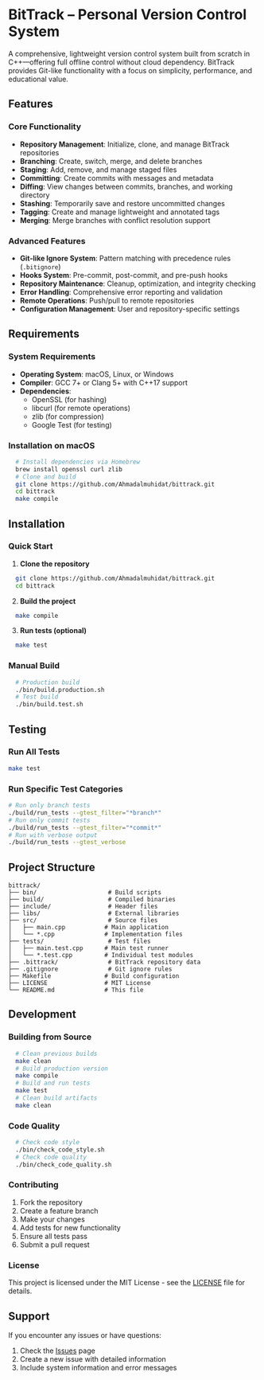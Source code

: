 # BitTrack – Personal Version Control System
A comprehensive, lightweight version control system built from scratch in C++—offering full offline control without cloud dependency. BitTrack provides Git-like functionality with a focus on simplicity, performance, and educational value.

## Features

### Core Functionality
- **Repository Management**: Initialize, clone, and manage BitTrack repositories
- **Branching**: Create, switch, merge, and delete branches
- **Staging**: Add, remove, and manage staged files
- **Committing**: Create commits with messages and metadata
- **Diffing**: View changes between commits, branches, and working directory
- **Stashing**: Temporarily save and restore uncommitted changes
- **Tagging**: Create and manage lightweight and annotated tags
- **Merging**: Merge branches with conflict resolution support

### Advanced Features
- **Git-like Ignore System**: Pattern matching with precedence rules (`.bitignore`)
- **Hooks System**: Pre-commit, post-commit, and pre-push hooks
- **Repository Maintenance**: Cleanup, optimization, and integrity checking
- **Error Handling**: Comprehensive error reporting and validation
- **Remote Operations**: Push/pull to remote repositories
- **Configuration Management**: User and repository-specific settings

## Requirements

### System Requirements
- **Operating System**: macOS, Linux, or Windows
- **Compiler**: GCC 7+ or Clang 5+ with C++17 support
- **Dependencies**: 
  - OpenSSL (for hashing)
  - libcurl (for remote operations)
  - zlib (for compression)
  - Google Test (for testing)

### Installation on macOS
```bash
  # Install dependencies via Homebrew
  brew install openssl curl zlib
  # Clone and build
  git clone https://github.com/Ahmadalmuhidat/bittrack.git
  cd bittrack
  make compile
```

## Installation

### Quick Start
1. **Clone the repository**
  ```bash
    git clone https://github.com/Ahmadalmuhidat/bittrack.git
    cd bittrack
  ```
2. **Build the project**
  ```bash
    make compile
  ```
3. **Run tests (optional)**
  ```bash
    make test
  ```

### Manual Build
```bash
  # Production build
  ./bin/build.production.sh
  # Test build
  ./bin/build.test.sh
```

## Testing

### Run All Tests
```bash
make test
```

### Run Specific Test Categories
```bash
# Run only branch tests
./build/run_tests --gtest_filter="*branch*"
# Run only commit tests
./build/run_tests --gtest_filter="*commit*"
# Run with verbose output
./build/run_tests --gtest_verbose
```

## Project Structure
```
bittrack/
├── bin/                    # Build scripts
├── build/                  # Compiled binaries
├── include/                # Header files
├── libs/                   # External libraries
├── src/                    # Source files
│   ├── main.cpp           # Main application
│   └── *.cpp              # Implementation files
├── tests/                  # Test files
│   ├── main.test.cpp      # Main test runner
│   └── *.test.cpp         # Individual test modules
├── .bittrack/              # BitTrack repository data
├── .gitignore              # Git ignore rules
├── Makefile               # Build configuration
├── LICENSE                # MIT License
└── README.md              # This file
```

## Development

### Building from Source
```bash
  # Clean previous builds
  make clean
  # Build production version
  make compile
  # Build and run tests
  make test
  # Clean build artifacts
  make clean
```

### Code Quality
```bash
  # Check code style
  ./bin/check_code_style.sh
  # Check code quality
  ./bin/check_code_quality.sh
```
### Contributing
1. Fork the repository
2. Create a feature branch
3. Make your changes
4. Add tests for new functionality
5. Ensure all tests pass
6. Submit a pull request

### License
This project is licensed under the MIT License - see the [LICENSE](LICENSE) file for details.

## Support
If you encounter any issues or have questions:
1. Check the [Issues](https://github.com/Ahmadalmuhidat/bittrack/issues) page
2. Create a new issue with detailed information
3. Include system information and error messages